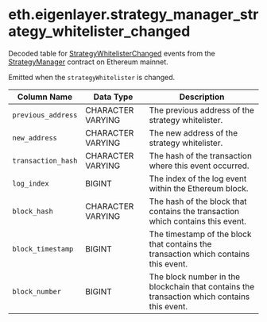 # eth.eigenlayer.strategy\_manager\_strategy\_whitelister\_changed

Decoded table for [StrategyWhitelisterChanged](https://github.com/Layr-Labs/eigenlayer-contracts/blob/e80a45c5595dd7d2e31e06c021bad2ca7db0abc7/src/contracts/core/StrategyManager.sol#L82) events from the [StrategyManager](https://etherscan.io/address/0x858646372cc42e1a627fce94aa7a7033e7cf075a) contract on Ethereum mainnet.

Emitted when the `strategyWhitelister` is changed.

| Column Name        | Data Type         | Description                                                                                 |
| ------------------ | ----------------- | ------------------------------------------------------------------------------------------- |
| `previous_address` | CHARACTER VARYING | The previous address of the strategy whitelister.                                           |
| `new_address`      | CHARACTER VARYING | The new address of the strategy whitelister.                                                |
| `transaction_hash` | CHARACTER VARYING | The hash of the transaction where this event occurred.                                      |
| `log_index`        | BIGINT            | The index of the log event within the Ethereum block.                                       |
| `block_hash`       | CHARACTER VARYING | The hash of the block that contains the transaction which contains this event.              |
| `block_timestamp`  | BIGINT            | The timestamp of the block that contains the transaction which contains this event.         |
| `block_number`     | BIGINT            | The block number in the blockchain that contains the transaction which contains this event. |

